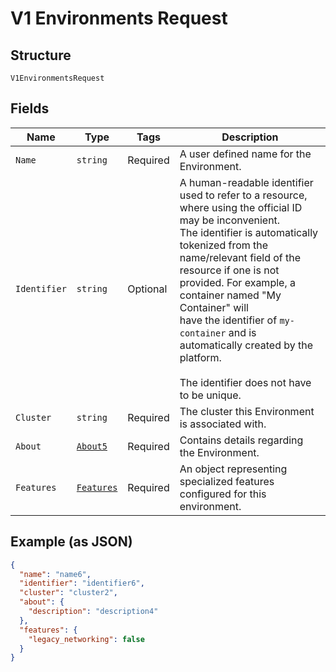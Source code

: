
# V1 Environments Request

## Structure

`V1EnvironmentsRequest`

## Fields

| Name | Type | Tags | Description |
|  --- | --- | --- | --- |
| `Name` | `string` | Required | A user defined name for the Environment. |
| `Identifier` | `string` | Optional | A human-readable identifier used to refer to a resource, where using the official ID may be inconvenient.<br>The identifier is automatically tokenized from the name/relevant field of the resource if one is not provided. For example, a container named "My Container" will<br>have the identifier of `my-container` and is automatically created by the platform.<br><br>The identifier does not have to be unique. |
| `Cluster` | `string` | Required | The cluster this Environment is associated with. |
| `About` | [`About5`](../../doc/models/about-5.md) | Required | Contains details regarding the Environment. |
| `Features` | [`Features`](../../doc/models/features.md) | Required | An object representing specialized features configured for this environment. |

## Example (as JSON)

```json
{
  "name": "name6",
  "identifier": "identifier6",
  "cluster": "cluster2",
  "about": {
    "description": "description4"
  },
  "features": {
    "legacy_networking": false
  }
}
```

